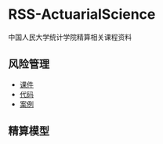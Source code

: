 # RSS-ActuarialScience
中国人民大学统计学院精算相关课程资料

## 风险管理
* [课件](https://github.com/scarlett0914/RSS-ActuarialScience/tree/master/风险管理/课件)
* [代码](https://github.com/scarlett0914/RSS-ActuarialScience/blob/master/风险管理/课程代码.R)
* [案例](https://github.com/scarlett0914/RSS-ActuarialScience/tree/master/风险管理/课程案例)

## 精算模型

